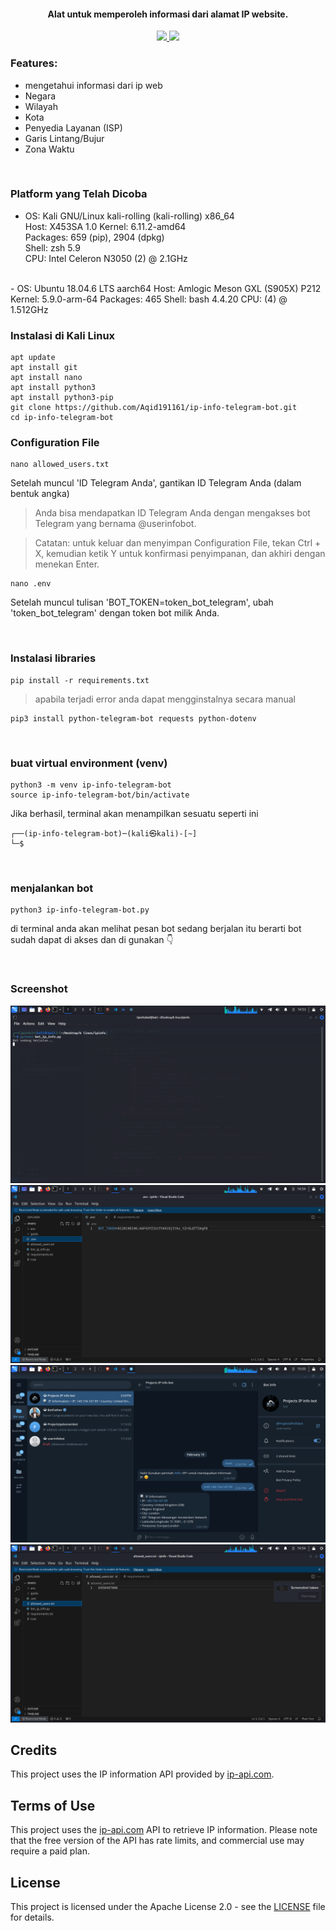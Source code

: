 
</h1>

<h4 align="center">Alat untuk memperoleh informasi dari alamat IP website. </h4>

<p align="center">

  <a href="http://python.org">
    <img src="https://img.shields.io/badge/python-v3-blue">
  </a>
 

  <a href="https://en.wikipedia.org/wiki/Linux">
    <img src="https://img.shields.io/badge/Platform-Linux-red">
  </a>

</p>



### Features:

- mengetahui informasi dari ip web
- Negara
- Wilayah
- Kota
- Penyedia Layanan (ISP)
- Garis Lintang/Bujur
- Zona Waktu

<br>

### Platform yang Telah Dicoba

 - OS: Kali GNU/Linux kali-rolling (kali-rolling) x86_64    
  Host: X453SA 1.0
  Kernel: 6.11.2-amd64  
  Packages: 659 (pip), 2904 (dpkg)     
  Shell: zsh 5.9  
  CPU: Intel Celeron N3050 (2) @ 2.1GHz      
  <br>
- OS: Ubuntu 18.04.6 LTS aarch64       
Host: Amlogic Meson GXL (S905X) P212 
Kernel: 5.9.0-arm-64                 
Packages: 465                        
Shell: bash 4.4.20                   
CPU: (4) @ 1.512GHz                  
  
  <br>


### Instalasi di Kali Linux

```
apt update
apt install git
apt install nano 
apt install python3
apt install python3-pip
git clone https://github.com/Aqid191161/ip-info-telegram-bot.git
cd ip-info-telegram-bot
```
 
 ### Configuration File


```
nano allowed_users.txt
```


Setelah muncul 'ID Telegram Anda', gantikan ID Telegram Anda (dalam bentuk angka)



>Anda bisa mendapatkan ID Telegram Anda dengan mengakses bot Telegram yang bernama @userinfobot.

>Catatan: untuk keluar dan menyimpan Configuration File, tekan Ctrl + X, kemudian ketik Y untuk konfirmasi penyimpanan, dan akhiri dengan menekan Enter.

```
nano .env
```
Setelah muncul tulisan 'BOT_TOKEN=token_bot_telegram', ubah 'token_bot_telegram' dengan token bot milik Anda.

<br>

### Instalasi libraries 

```
pip install -r requirements.txt
```
>apabila terjadi error anda dapat mengginstalnya secara manual 
```
pip3 install python-telegram-bot requests python-dotenv
```
<br>

### buat virtual environment (venv)
```
python3 -m venv ip-info-telegram-bot
source ip-info-telegram-bot/bin/activate
```
Jika berhasil, terminal akan menampilkan sesuatu seperti ini
```
┌──(ip-info-telegram-bot)─(kali㉿kali)-[~]
└─$ 
```
<br>

### menjalankan bot

```
python3 ip-info-telegram-bot.py
```

di terminal anda akan melihat pesan bot sedang berjalan itu berarti bot sudah dapat di akses dan di gunakan 👇
 
 <br>

### Screenshot 



![Deskripsi gambar](image/terminal.png)
![Deskripsi gambar](image/token.png)
![Deskripsi gambar](image/telegram.png)
![Deskripsi gambar](image/allowuser.png)

## Credits

This project uses the IP information API provided by [ip-api.com](http://ip-api.com).

## Terms of Use

This project uses the [ip-api.com](http://ip-api.com) API to retrieve IP information.
Please note that the free version of the API has rate limits, and commercial use may require a paid plan.

## License

This project is licensed under the Apache License 2.0 - see the [LICENSE](LICENSE) file for details.
